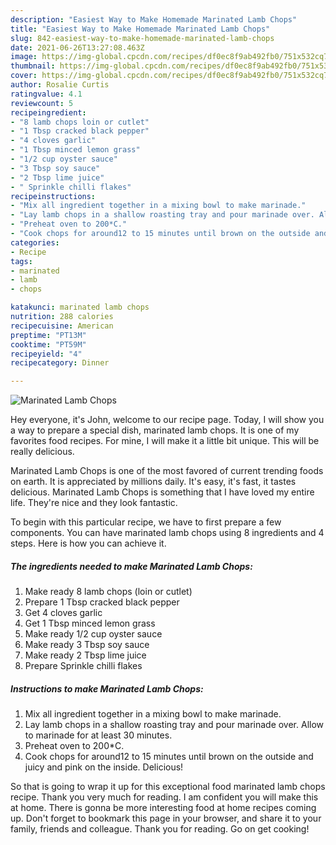 ```yaml
---
description: "Easiest Way to Make Homemade Marinated Lamb Chops"
title: "Easiest Way to Make Homemade Marinated Lamb Chops"
slug: 842-easiest-way-to-make-homemade-marinated-lamb-chops
date: 2021-06-26T13:27:08.463Z
image: https://img-global.cpcdn.com/recipes/df0ec8f9ab492fb0/751x532cq70/marinated-lamb-chops-recipe-main-photo.jpg
thumbnail: https://img-global.cpcdn.com/recipes/df0ec8f9ab492fb0/751x532cq70/marinated-lamb-chops-recipe-main-photo.jpg
cover: https://img-global.cpcdn.com/recipes/df0ec8f9ab492fb0/751x532cq70/marinated-lamb-chops-recipe-main-photo.jpg
author: Rosalie Curtis
ratingvalue: 4.1
reviewcount: 5
recipeingredient:
- "8 lamb chops loin or cutlet"
- "1 Tbsp cracked black pepper"
- "4 cloves garlic"
- "1 Tbsp minced lemon grass"
- "1/2 cup oyster sauce"
- "3 Tbsp soy sauce"
- "2 Tbsp lime juice"
- " Sprinkle chilli flakes"
recipeinstructions:
- "Mix all ingredient together in a mixing bowl to make marinade."
- "Lay lamb chops in a shallow roasting tray and pour marinade over. Allow to marinade for at least 30 minutes."
- "Preheat oven to 200*C."
- "Cook chops for around12 to 15 minutes until brown on the outside and juicy and pink on the inside. Delicious!"
categories:
- Recipe
tags:
- marinated
- lamb
- chops

katakunci: marinated lamb chops 
nutrition: 288 calories
recipecuisine: American
preptime: "PT13M"
cooktime: "PT59M"
recipeyield: "4"
recipecategory: Dinner

---
```



![Marinated Lamb Chops](https://img-global.cpcdn.com/recipes/df0ec8f9ab492fb0/751x532cq70/marinated-lamb-chops-recipe-main-photo.jpg)

Hey everyone, it's John, welcome to our recipe page. Today, I will show you a way to prepare a special dish, marinated lamb chops. It is one of my favorites food recipes. For mine, I will make it a little bit unique. This will be really delicious.

Marinated Lamb Chops is one of the most favored of current trending foods on earth. It is appreciated by millions daily. It's easy, it's fast, it tastes delicious. Marinated Lamb Chops is something that I have loved my entire life. They're nice and they look fantastic.




To begin with this particular recipe, we have to first prepare a few components. You can have marinated lamb chops using 8 ingredients and 4 steps. Here is how you can achieve it.

<!--inarticleads1-->

##### The ingredients needed to make Marinated Lamb Chops:

1. Make ready 8 lamb chops (loin or cutlet)
1. Prepare 1 Tbsp cracked black pepper
1. Get 4 cloves garlic
1. Get 1 Tbsp minced lemon grass
1. Make ready 1/2 cup oyster sauce
1. Make ready 3 Tbsp soy sauce
1. Make ready 2 Tbsp lime juice
1. Prepare  Sprinkle chilli flakes




<!--inarticleads2-->

##### Instructions to make Marinated Lamb Chops:

1. Mix all ingredient together in a mixing bowl to make marinade.
1. Lay lamb chops in a shallow roasting tray and pour marinade over. Allow to marinade for at least 30 minutes.
1. Preheat oven to 200*C.
1. Cook chops for around12 to 15 minutes until brown on the outside and juicy and pink on the inside. Delicious!




So that is going to wrap it up for this exceptional food marinated lamb chops recipe. Thank you very much for reading. I am confident you will make this at home. There is gonna be more interesting food at home recipes coming up. Don't forget to bookmark this page in your browser, and share it to your family, friends and colleague. Thank you for reading. Go on get cooking!
